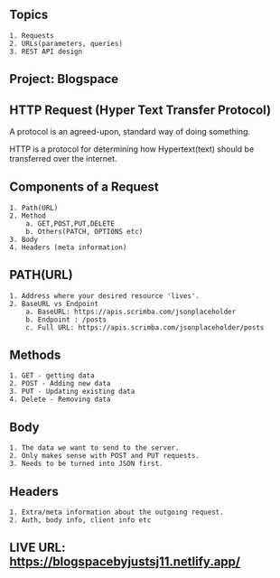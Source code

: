 ## Topics
    1. Requests
    2. URLs(parameters, queries)
    3. REST API design

## Project: Blogspace

## HTTP Request (Hyper Text Transfer Protocol)
A protocol is an agreed-upon, standard way of doing something.

HTTP is a protocol for determining how Hypertext(text) should be transferred over the internet.

## Components of a Request
    1. Path(URL)
    2. Method
        a. GET,POST,PUT,DELETE
        b. Others(PATCH, OPTIONS etc)
    3. Body
    4. Headers (meta information)

## PATH(URL)
    1. Address where your desired resource 'lives'.
    2. BaseURL vs Endpoint
        a. BaseURL: https://apis.scrimba.com/jsonplaceholder
        b. Endpoint : /posts
        c. Full URL: https://apis.scrimba.com/jsonplaceholder/posts

## Methods
    1. GET - getting data
    2. POST - Adding new data
    3. PUT - Updating existing data
    4. Delete - Removing data

## Body
    1. The data we want to send to the server.
    2. Only makes sense with POST and PUT requests.
    3. Needs to be turned into JSON first.

## Headers
    1. Extra/meta information about the outgoing request.
    2. Auth, body info, client info etc

## LIVE URL: https://blogspacebyjustsj11.netlify.app/
